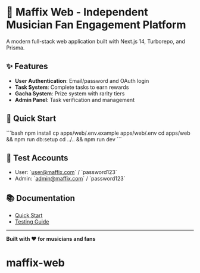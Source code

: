 # 🎵 Maffix Web - Independent Musician Fan Engagement Platform

A modern full-stack web application built with Next.js 14, Turborepo, and Prisma.

## ✨ Features

- **User Authentication**: Email/password and OAuth login
- **Task System**: Complete tasks to earn rewards
- **Gacha System**: Prize system with rarity tiers
- **Admin Panel**: Task verification and management

## 🚀 Quick Start

\`\`\`bash
npm install
cp apps/web/.env.example apps/web/.env
cd apps/web && npm run db:setup
cd ../.. && npm run dev
\`\`\`

## 🧪 Test Accounts

- User: \`user@maffix.com\` / \`password123\`
- Admin: \`admin@maffix.com\` / \`password123\`

## 📚 Documentation

- [Quick Start](QUICK_START.md)
- [Testing Guide](TESTING_GUIDE.md)

---

**Built with ❤️ for musicians and fans**
# maffix-web
